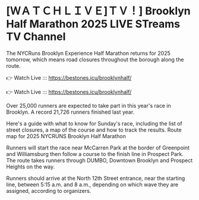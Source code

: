 # [ＷＡＴＣＨＬＩＶＥ]ＴＶ！] Brooklyn Half Marathon 2025 LIVE STreams TV Channel 

The NYCRuns Brooklyn Experience Half Marathon returns for 2025 tomorrow, which means road closures throughout the borough along the route. 

👉 Watch Live ::: https://bestones.icu/brooklynhalf/

👉 Watch Live ::: https://bestones.icu/brooklynhalf/

Over 25,000 runners are expected to take part in this year's race in Brooklyn. A record 21,726 runners finished last year.

Here's a guide with what to know for Sunday's race, including the list of street closures, a map of the course and how to track the results. 
Route map for 2025 NYCRUNS Brooklyn Half Marathon

Runners will start the race near McCarren Park at the border of Greenpoint and Williamsburg then follow a course to the finish line in Prospect Park. The route takes runners through DUMBO, Downtown Brooklyn and Prospect Heights on the way. 

Runners should arrive at the North 12th Street entrance, near the starting line, between 5:15 a.m. and 8 a.m., depending on which wave they are assigned, according to organizers. 
